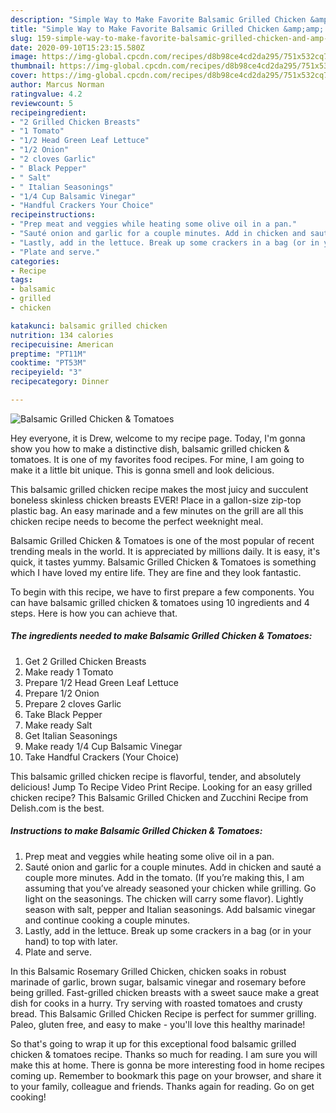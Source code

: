 ```yaml
---
description: "Simple Way to Make Favorite Balsamic Grilled Chicken &amp;amp; Tomatoes"
title: "Simple Way to Make Favorite Balsamic Grilled Chicken &amp;amp; Tomatoes"
slug: 159-simple-way-to-make-favorite-balsamic-grilled-chicken-and-amp-tomatoes
date: 2020-09-10T15:23:15.580Z
image: https://img-global.cpcdn.com/recipes/d8b98ce4cd2da295/751x532cq70/balsamic-grilled-chicken-tomatoes-recipe-main-photo.jpg
thumbnail: https://img-global.cpcdn.com/recipes/d8b98ce4cd2da295/751x532cq70/balsamic-grilled-chicken-tomatoes-recipe-main-photo.jpg
cover: https://img-global.cpcdn.com/recipes/d8b98ce4cd2da295/751x532cq70/balsamic-grilled-chicken-tomatoes-recipe-main-photo.jpg
author: Marcus Norman
ratingvalue: 4.2
reviewcount: 5
recipeingredient:
- "2 Grilled Chicken Breasts"
- "1 Tomato"
- "1/2 Head Green Leaf Lettuce"
- "1/2 Onion"
- "2 cloves Garlic"
- " Black Pepper"
- " Salt"
- " Italian Seasonings"
- "1/4 Cup Balsamic Vinegar"
- "Handful Crackers Your Choice"
recipeinstructions:
- "Prep meat and veggies while heating some olive oil in a pan."
- "Sauté onion and garlic for a couple minutes. Add in chicken and sauté a couple more minutes. Add in the tomato. (If you’re making this, I am assuming that you’ve already seasoned your chicken while grilling. Go light on the seasonings. The chicken will carry some flavor). Lightly season with salt, pepper and Italian seasonings. Add balsamic vinegar and continue cooking a couple minutes."
- "Lastly, add in the lettuce. Break up some crackers in a bag (or in your hand) to top with later."
- "Plate and serve."
categories:
- Recipe
tags:
- balsamic
- grilled
- chicken

katakunci: balsamic grilled chicken 
nutrition: 134 calories
recipecuisine: American
preptime: "PT11M"
cooktime: "PT53M"
recipeyield: "3"
recipecategory: Dinner

---
```



![Balsamic Grilled Chicken &amp; Tomatoes](https://img-global.cpcdn.com/recipes/d8b98ce4cd2da295/751x532cq70/balsamic-grilled-chicken-tomatoes-recipe-main-photo.jpg)

Hey everyone, it is Drew, welcome to my recipe page. Today, I'm gonna show you how to make a distinctive dish, balsamic grilled chicken &amp; tomatoes. It is one of my favorites food recipes. For mine, I am going to make it a little bit unique. This is gonna smell and look delicious.

This balsamic grilled chicken recipe makes the most juicy and succulent boneless skinless chicken breasts EVER! Place in a gallon-size zip-top plastic bag. An easy marinade and a few minutes on the grill are all this chicken recipe needs to become the perfect weeknight meal.

Balsamic Grilled Chicken &amp; Tomatoes is one of the most popular of recent trending meals in the world. It is appreciated by millions daily. It is easy, it's quick, it tastes yummy. Balsamic Grilled Chicken &amp; Tomatoes is something which I have loved my entire life. They are fine and they look fantastic.


To begin with this recipe, we have to first prepare a few components. You can have balsamic grilled chicken &amp; tomatoes using 10 ingredients and 4 steps. Here is how you can achieve that.

<!--inarticleads1-->

##### The ingredients needed to make Balsamic Grilled Chicken &amp; Tomatoes:

1. Get 2 Grilled Chicken Breasts
1. Make ready 1 Tomato
1. Prepare 1/2 Head Green Leaf Lettuce
1. Prepare 1/2 Onion
1. Prepare 2 cloves Garlic
1. Take  Black Pepper
1. Make ready  Salt
1. Get  Italian Seasonings
1. Make ready 1/4 Cup Balsamic Vinegar
1. Take Handful Crackers (Your Choice)


This balsamic grilled chicken recipe is flavorful, tender, and absolutely delicious! Jump To Recipe Video Print Recipe. Looking for an easy grilled chicken recipe? This Balsamic Grilled Chicken and Zucchini Recipe from Delish.com is the best. 

<!--inarticleads2-->

##### Instructions to make Balsamic Grilled Chicken &amp; Tomatoes:

1. Prep meat and veggies while heating some olive oil in a pan.
1. Sauté onion and garlic for a couple minutes. Add in chicken and sauté a couple more minutes. Add in the tomato. (If you’re making this, I am assuming that you’ve already seasoned your chicken while grilling. Go light on the seasonings. The chicken will carry some flavor). Lightly season with salt, pepper and Italian seasonings. Add balsamic vinegar and continue cooking a couple minutes.
1. Lastly, add in the lettuce. Break up some crackers in a bag (or in your hand) to top with later.
1. Plate and serve.


In this Balsamic Rosemary Grilled Chicken, chicken soaks in robust marinade of garlic, brown sugar, balsamic vinegar and rosemary before being grilled. Fast-grilled chicken breasts with a sweet sauce make a great dish for cooks in a hurry. Try serving with roasted tomatoes and crusty bread. This Balsamic Grilled Chicken Recipe is perfect for summer grilling. Paleo, gluten free, and easy to make - you&#39;ll love this healthy marinade! 

So that's going to wrap it up for this exceptional food balsamic grilled chicken &amp; tomatoes recipe. Thanks so much for reading. I am sure you will make this at home. There is gonna be more interesting food in home recipes coming up. Remember to bookmark this page on your browser, and share it to your family, colleague and friends. Thanks again for reading. Go on get cooking!
